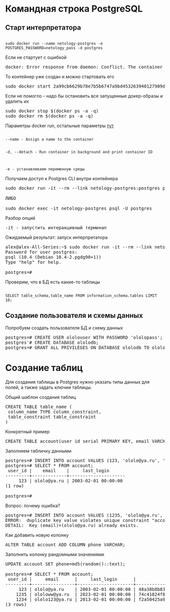 # Командная строка PostgreSQL

## Старт интерпретатора

<code>
sudo docker run --name netology-postgres -e POSTGRES_PASSWORD=netology_pass -d postgres
</code>

Если не стартует с ошибкой
<pre>
docker: Error response from daemon: Conflict. The container name "/netology-postgres" is already in use by container "2a99cb6629b78e7b5b6747a9bd453263940127909d91c8517e9ee0b230e60768". You have to remove (or rename) that container to be able to reuse that name.
</pre>

То контейнер уже создан и можно стартовать его
<pre>
sudo docker start 2a99cb6629b78e7b5b6747a9bd453263940127909d91c8517e9ee0b230e60768
</pre>

Если не помогло - надо бы остановить все запущенные докер-образы и удалить их

<pre>
sudo docker stop $(docker ps -a -q)
sudo docker rm $(docker ps -a -q)
</pre>

Параметры docker run, остальные параметры [тут](https://docs.docker.com/v1.11/engine/reference/commandline/run/)

<code>
--name - Assign a name to the container
  
-d, --detach - Run container in background and print container ID

-e - устанавливаем переменную среды
</code>

Получаем доступ к Postgres CLI внутри контейнера

<pre>
sudo docker run -it --rm --link netology-postgres:postgres postgres psql -h postgres -U postgres

ЛИБО

sudo docker exec -it netology-postgres psql -U postgres
</pre>

Разбор опций

<pre>
-it - запустить интеракцивный терминал 
</pre>

Ожидаемый результат: запуск интерпретатора

<pre>
alex@alex-All-Series:~$ sudo docker run -it --rm --link netology-postgres:postgres postgres psql -h postgres -U postgres
Password for user postgres: 
psql (10.4 (Debian 10.4-2.pgdg90+1))
Type "help" for help.

postgres=# 
</pre>

Проверим, что в БД есть какие-то таблицы

<code>
SELECT table_schema,table_name FROM information_schema.tables LIMIT 10;
</code>


## Создание пользователя и схемы данных

Попробуем создать пользователя БД и схему данных

<pre>
postgres=# CREATE USER ololouser WITH PASSWORD 'ololopass';
postgres'# CREATE DATABASE ololodb;
postgres=# GRANT ALL PRIVILEGES ON DATABASE ololodb TO ololouser;
</pre>

# Создание таблиц

Для создания таблицы в Postgres нужно указать типы данных для полей, а также задать ключии таблицы.

Общий шаблон создания таблиц

<pre>
CREATE TABLE table_name (
 column_name TYPE column_constraint,
 table_constraint table_constraint
)
</pre>

Конкретный пример

<pre>
CREATE TABLE account(user_id serial PRIMARY KEY, email VARCHAR (355) UNIQUE NOT NULL, last_login TIMESTAMP);
</pre>

Заполняем табличку данными

<pre>
postgres=# INSERT INTO account VALUES (123, 'ololo@ya.ru', '2003-2-1'::timestamp);
postgres=# SELECT * FROM account;
 user_id |    email    |     last_login      
---------+-------------+---------------------
     123 | ololo@ya.ru | 2003-02-01 00:00:00
(1 row)

postgres=# 
</pre>

Вопрос: почему ошибка?
<pre>
postgres=# INSERT INTO account VALUES (1235, 'ololo@ya.ru', '2023-2-1'::timestamp), (1234, 'ololo123@ya.ru', '2013-2-1'::timestamp);
ERROR:  duplicate key value violates unique constraint "account_email_key"
DETAIL:  Key (email)=(ololo@ya.ru) already exists.
</pre>

Как добавить новую колонку
<pre>
ALTER TABLE account ADD COLUMN phone VARCHAR;
</pre>

Заполнить колонку рандомными значениями
<pre>
UPDATE account SET phone=md5(random()::text);

postgres=# SELECT * FROM account;
 user_id |     email      |     last_login      |              phone               
---------+----------------+---------------------+----------------------------------
     123 | ololo@ya.ru    | 2003-02-01 00:00:00 | 48a38b8b836d5ee6bc01d801c3712e9d
    1235 | ololoww@ya.ru  | 2023-02-01 00:00:00 | 74c41824f87047170e4bd7ea701d09b0
    1234 | ololo123@ya.ru | 2013-02-01 00:00:00 | f2a50425a94d4d6add1036b9b4ba4c67
(3 rows)

</pre>
